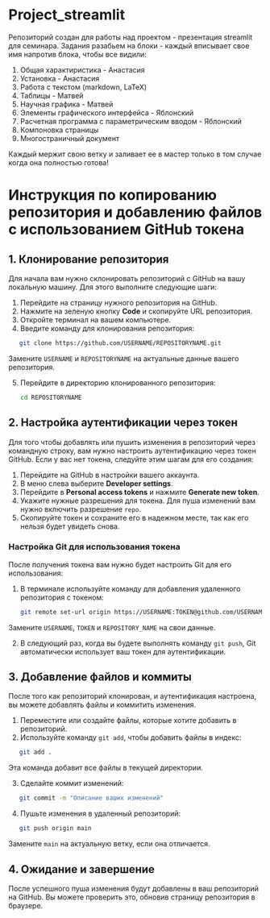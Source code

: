 # Project_streamlit
Репозиторий создан для работы над проектом  - презентация streamlit для семинара. 
Задания разабьем на блоки - каждый вписывает свое имя напротив блока, чтобы все видили: 

1. Общая характиристика - Анастасия
2. Установка - Анастасия
3. Работа с текстом (markdown, LaTeX)
4. Таблицы - Матвей 
5. Научная графика - Матвей
6. Элементы графического интерфейса - Яблонский
7. Расчетная программа с параметрическим вводом - Яблонский
8. Компоновка страницы
9. Многостраничный документ


Каждый мержит свою ветку и заливает ее в мастер только в том случае когда она полностью готова!

# Инструкция по копированию репозитория и добавлению файлов с использованием GitHub токена

## 1. Клонирование репозитория

Для начала вам нужно склонировать репозиторий с GitHub на вашу локальную машину. Для этого выполните следующие шаги:

1. Перейдите на страницу нужного репозитория на GitHub.
2. Нажмите на зеленую кнопку **Code** и скопируйте URL репозитория.
3. Откройте терминал на вашем компьютере.
4. Введите команду для клонирования репозитория:

   
```bash
   git clone https://github.com/USERNAME/REPOSITORYNAME.git
```

   Замените `USERNAME` и `REPOSITORYNAME` на актуальные данные вашего репозитория.

5. Перейдите в директорию клонированного репозитория:

   ```bash
   cd REPOSITORYNAME
   ```

## 2. Настройка аутентификации через токен

Для того чтобы добавлять или пушить изменения в репозиторий через командную строку, вам нужно настроить аутентификацию через токен GitHub. Если у вас нет токена, следуйте этим шагам для его создания:

1. Перейдите на GitHub в настройки вашего аккаунта.
2. В меню слева выберите **Developer settings**.
3. Перейдите в **Personal access tokens** и нажмите **Generate new token**.
4. Укажите нужные разрешения для токена. Для пуша изменений вам нужно включить разрешение `repo`.
5. Скопируйте токен и сохраните его в надежном месте, так как его нельзя будет увидеть снова.

### Настройка Git для использования токена

После получения токена вам нужно будет настроить Git для его использования:

1. В терминале используйте команду для добавления удаленного репозитория с токеном:

   ```bash
   git remote set-url origin https://USERNAME:TOKEN@github.com/USERNAME/REPOSITORYNAME.git
   ```

Замените `USERNAME`, `TOKEN` и `REPOSITORY_NAME` на свои данные.

2. В следующий раз, когда вы будете выполнять команду `git push`, Git автоматически использует ваш токен для аутентификации.

## 3. Добавление файлов и коммиты

После того как репозиторий клонирован, и аутентификация настроена, вы можете добавлять файлы и коммитить изменения.

1. Переместите или создайте файлы, которые хотите добавить в репозиторий.
2. Используйте команду `git add`, чтобы добавить файлы в индекс:

   
```bash
   git add .
```
Эта команда добавит все файлы в текущей директории.

3. Сделайте коммит изменений:

   
```bash
   git commit -m "Описание ваших изменений"
```
   
4. Пушьте изменения в удаленный репозиторий:

   
```bash
   git push origin main
```
   
  Замените `main` на актуальную ветку, если она отличается.

## 4. Ожидание и завершение

После успешного пуша изменения будут добавлены в ваш репозиторий на GitHub. Вы можете проверить это, обновив страницу репозитория в браузере.
